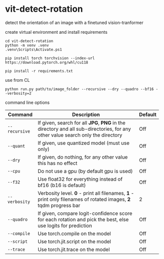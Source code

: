 # vit-detect-rotation
detect the orientation of an image with a finetuned vision-tranformer



create virtual environment and install requirements
```
cd vit-detect-rotation
python -m venv .venv
.venv\Scripts\Activate.ps1

pip install torch torchvision --index-url https://download.pytorch.org/whl/cu118

pip install -r requirements.txt
```

use from CL

```
python run.py path/to/image_folder --recursive --dry --quadro --bf16 --verbosity=2
```  

command line options

| Command | Description | Default |
| ----- | ----- | ----- |
| `--recursive` | If given, search for all **JPG**, **PNG** in the directory and all sub-directories, for any other value search only the directory | Off |
| `--quant` | If given, use quantized model (must use only) | Off |
| `--dry` | If given, do nothing, for any other value this has no effect | Off |
| `--cpu` | Do not use a gpu (by default gpu is used) | Off |
| `--f32` | Use float32 for everything instead of bf16 (b16 is default) | Off |
| `--verbosity` | Verbosity level. **0** - print all filenames, **1** - print only filenames of rotated images, **2** tqdm progress bar | 2 |
| `--quadro` | If given, compare logit-confidence score for each rotation and pick the best, else use logits for prediction | Off |
| `--compile` | Use torch.compile on the model | Off |
| `--script` | Use torch.jit.script on the model | Off |
| `--trace` | Use torch.jit.trace on the model | Off |
